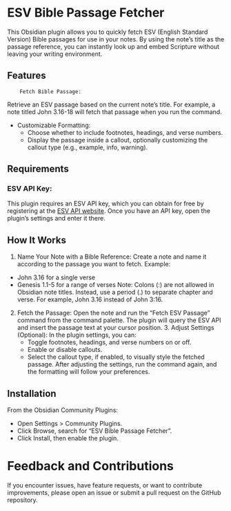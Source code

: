 # ESV Bible Passage Fetcher

This Obsidian plugin allows you to quickly fetch ESV (English Standard Version) Bible passages for use in your notes. By using the note’s title as the passage reference, you can instantly look up and embed Scripture without leaving your writing environment.

## Features
		Fetch Bible Passage:
Retrieve an ESV passage based on the current note’s title. For example, a note titled John 3.16-18 will fetch that passage when you run the command.
- Customizable Formatting:
  - Choose whether to include footnotes, headings, and verse numbers.
  - Display the passage inside a callout, optionally customizing the callout type (e.g., example, info, warning).

## Requirements
### ESV API Key:
This plugin requires an ESV API key, which you can obtain for free by registering at the [ESV API website](https://api.esv.org/docs/). Once you have an API key, open the plugin’s settings and enter it there.

## How It Works
1. Name Your Note with a Bible Reference:
    Create a note and name it according to the passage you want to fetch.
    Example:
  - John 3.16 for a single verse
  - Genesis 1.1-5 for a range of verses
    Note: Colons (:) are not allowed in Obsidian note titles. Instead, use a period (.) to separate chapter and verse. For example, John 3.16 instead of John 3:16.
2.  Fetch the Passage:
    Open the note and run the “Fetch ESV Passage” command from the command palette. The plugin will query the ESV API and insert the passage text at your cursor position.
	3.	Adjust Settings (Optional):
    In the plugin settings, you can:
    -	Toggle footnotes, headings, and verse numbers on or off.
    -	Enable or disable callouts.
    -	Select the callout type, if enabled, to visually style the fetched passage.
After adjusting the settings, run the command again, and the formatting will follow your preferences.

## Installation
From the Obsidian Community Plugins:
-	Open Settings > Community Plugins.
-	Click Browse, search for “ESV Bible Passage Fetcher”.
-	Click Install, then enable the plugin.
  

# Feedback and Contributions

If you encounter issues, have feature requests, or want to contribute improvements, please open an issue or submit a pull request on the GitHub repository.
